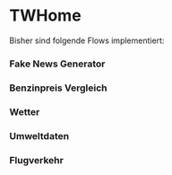 TWHome
=========

Bisher sind folgende Flows implementiert:

### Fake News Generator

### Benzinpreis Vergleich

### Wetter

### Umweltdaten

### Flugverkehr

